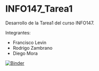 # INFO147_Tarea1
Desarrollo de la Tarea1 del curso INFO147.

Integrantes:
- Francisco Levin
- Rodrigo Zambrano
- Diego Mora


[![Binder](https://mybinder.org/badge_logo.svg)](https://mybinder.org/v2/gh/rodrigozzh/PRUEBA/HEAD?urlpath=voila%2Frender%2Finfo147_tarea1.ipynb)

